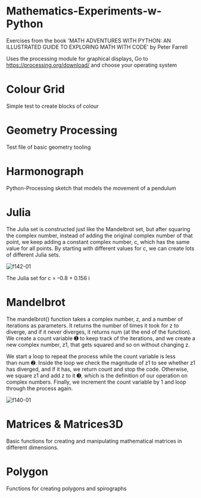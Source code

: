 # Mathematics-Experiments-w-Python

Exercises from the book 'MATH ADVENTURES WITH PYTHON: AN ILLUSTRATED GUIDE TO EXPLORING MATH WITH CODE' by Peter Farrell

Uses the processing module for graphical displays, Go to https://processing.org/download/ and choose your operating system

# Colour Grid

Simple test to create blocks of colour

# Geometry Processing

Test file of basic geometry tooling

# Harmonograph

Python-Processing sketch that models the movement of a pendulum

# Julia

The Julia set is constructed just like the Mandelbrot set, but after squaring the complex number, instead of adding the original complex number of that point, we keep adding a constant complex number, c, which has the same value for all points. By starting with different values for c, we can create lots of different Julia sets.

![f142-01](https://user-images.githubusercontent.com/64989388/166318147-800b524f-27d3-4122-a86a-e72b36809237.jpg)

The Julia set for c = –0.8 + 0.156 i

# Mandelbrot

The mandelbrot() function takes a complex number, z, and a number of iterations as parameters. It returns the number of times it took for z to diverge, and if it never diverges, it returns num (at the end of the function). We create a count variable ➊ to keep track of the iterations, and we create a new complex number, z1, that gets squared and so on without changing z.

We start a loop to repeat the process while the count variable is less than num ➋. Inside the loop we check the magnitude of z1 to see whether z1 has diverged, and if it has, we return count and stop the code. Otherwise, we square z1 and add z to it ➌, which is the definition of our operation on complex numbers. Finally, we increment the count variable by 1 and loop through the process again.

![f140-01](https://user-images.githubusercontent.com/64989388/166318591-b5d38d35-cd6c-4b89-bc0c-6e0ddc330f70.jpg)

# Matrices & Matrices3D

Basic functions for creating and manipulating mathematical matrices in different dimensions.

# Polygon

Functions for creating polygons and spirographs




